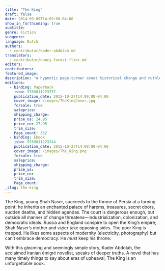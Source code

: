 ```yaml
---
title: "The King"
draft: false
date: 2014-09-09T14:09:00-04:00
show_in_forthcoming: true
subtitle:
genre: Fiction
subgenre:
language: Dutch
authors:
  - contributor/kader-abdolah.md
translators:
  - contributor/nancy-forest-flier.md
editors:
contributors:
featured_image:
description: "A hypnotic page-turner about historical change and ruthless palace intrigue in Persia, c. 1848 "
editions:
  - binding: Paperback
    isbn: 9780811223737
    publication_date: 2015-10-27T14:09:00-04:00
    cover_image: /images/TheKingCover.jpg
    forsale: true
    saleprice:
    shipping_charge:
    price_us: 24.95
    price_cn: 27.95
    trim_size:
    Page_count: 352
  - binding: Ebook
    isbn: 9780811223744
    publication_date: 2015-10-27T14:09:00-04:00
    cover_image: /images/The_King.png
    forsale: true
    saleprice:
    shipping_charge:
    price_us:
    price_cn:
    trim_size:
    Page_count:
_slug: the-king
---
```


The King, young Shah Naser, succeeds to the throne of Persia at a turning point: he inherits an enchanted palace of harems, treasures, secret doors, sudden deaths, and hidden agendas. The court is dangerous enough, but outside all manner of change threatens—industrialization, colonization, and democratic ideals. Russia and England conspire to open the King’s empire; Shah Naser’s mother and vizier take opposing sides. The poor King is trapped. He likes some aspects of modernity (electricity, photography) but can’t embrace democracy. He _must_ keep his throne.

With this gleaming and seemingly simple story, Kader Abdolah, the acclaimed Iranian émigré novelist, speaks of deeper truths. A novel that has many timely things to say about eras of upheaval, The King is an unforgettable book.


